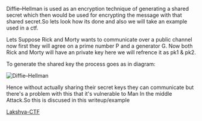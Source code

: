 Diffie–Hellman is used as an encryption technique of generating a shared secret which then would be used for encrypting the message with that shared secret.So lets look how its done and also we will take an example used in a ctf.


Lets Suppose Rick and Morty wants to communicate over a public channel now first they will agree on a prime number P and a generator G. Now both Rick and Morty will have an private key here we will refrence it as pk1 & pk2.


To generate the shared key the process goes as in diagram:


![Diffie–Hellman](Diffie–Hellman.png)

Hence without actually sharing their secret keys they can communicate but there's a problem with this that it's vulnerable to Man In the middle Attack.So this is discused in this writeup/example

[Lakshya-CTF](/Lakshya-CTF)
 
 
 
 
 
 
 
 
 
 
 
 
